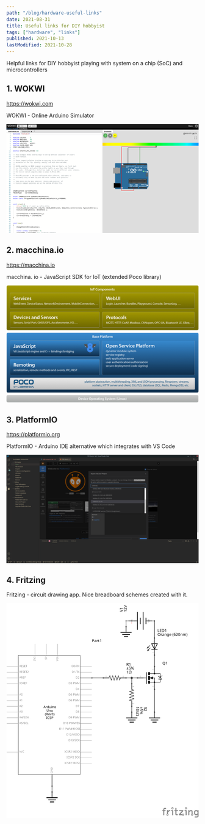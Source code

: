 ```yaml
---
path: "/blog/hardware-useful-links"
date: 2021-08-31
title: Useful links for DIY hobbyist
tags: ["hardware", "links"]
published: 2021-10-13
lastModified: 2021-10-28
---
```


Helpful links for DIY hobbyist playing with system on a chip (SoC) and microcontrollers


## 1. WOKWI

https://wokwi.com

WOKWI - Online Arduino Simulator

![WOKWI](./wokwi-arduino-simulator.png)

## 2. macchina.io

https://macchina.io

macchina. io - JavaScript SDK for IoT (extended Poco library)

![macchina.io](./macchina-blocks.png)

## 3. PlatformIO

https://platformio.org

PlatformIO - Arduino IDE alternative which integrates with VS Code

![PlatformIO](./platform-io.png)

## 4. Fritzing

Fritzing - circuit drawing app. Nice breadboard schemes created with it.

![Fritzing](./fritzing.png)